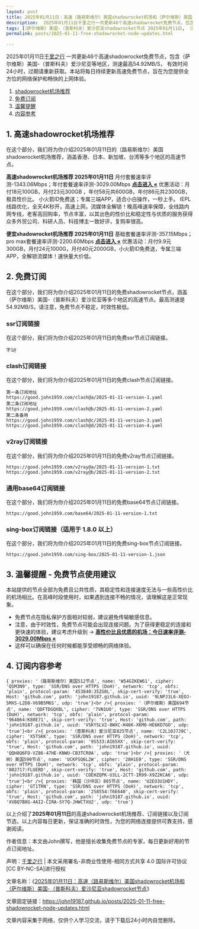 ```yaml
---
layout: post
title: 2025年01月11日：高速（路易斯维尔）美国shadowrocket机场和（萨尔维斯）美国shadowrocket节点
description:  2025年01月11日千里之行一共更新46个高速shadowrocket免费节点，包含（萨尔维斯）美国-（普斯科夫）爱沙尼亚等地区，测速最高54.92MB/S， 有效时间24小时，过期请重新获取。本站将每日持续更新高速免费节点，旨在为您提供全方位的网络保护和畅快的上网体验
tags: [（萨尔维斯）美国-（普斯科夫）爱沙尼亚shadowrocket节点 2025年01月11日, （路易斯维尔）美国高速shadowrocketshadowrocket机场推荐 2025年01月11日]
permalink: posts/2025-01-11-free-shadowrocket-node-updates.html

---
```



2025年01月11日[千里之行](https://john19187.github.io) 一共更新46个高速shadowrocket免费节点，包含（萨尔维斯）美国-（普斯科夫）爱沙尼亚等地区，测速最高54.92MB/S， 有效时间24小时，过期请重新获取。本站将每日持续更新高速免费节点，旨在为您提供全方位的网络保护和畅快的上网体验。

1. [shadowrocket机场推荐](#1-高速shadowrocket机场推荐)
2. [免费订阅](#2-免费订阅)
3. [温馨提醒](#3-温馨提醒---免费节点使用建议)
4. [内容参考](#4-订阅内容参考)

## 1. 高速shadowrocket机场推荐

在这个部分，我们将为你介绍2025年01月11日的（路易斯维尔）美国shadowrocket机场推荐，涵盖香港、日本、新加坡、台湾等多个地区的高速节点。

<div class="good cat1"><strong>高速shadowrocket机场推荐 2025年01月11日</strong> 月付套餐速率评测-1343.06Mbps；年付套餐速率评测-3029.00Mbps <strong><a href="https://good.john1959.com/lepl/2025-01-11" target="_blank">点击进入 «</a></strong> 优惠活动：月付18元100GB，月付23元300GB ，年付58元共600GB，年付86元共2300GB，极具性价比。 小火箭ID免费送；专属三端APP，适合小白操作，一秒上手。 IEPL线路优化，全天4K秒开，高速上网，流媒体全解锁！晚高峰速率保障，全线路内网专线，老客高回购率，节点丰富，以其出色的性价比和稳定性与优质的服务获得众多外贸公司、科研人员、科技博主一致好评，复购率很高。</div><div class="good cat2">

<strong>便宜shadowrocket机场推荐 2025年01月11日</strong> 基础套餐速率评测-357.15Mbps；pro max套餐速率评测-2200.60Mbps <strong><a href="https://good.john1959.com/cheap/2025-01-11" target="_blank">点击进入 «</a></strong> 优惠活动：月付9.9元300GB，月付24元1000G，月付40元2000GB，小火箭ID免费送，专属三端APP，全解锁流媒体！速快量大价低。</div>

## 2. 免费订阅

在这个部分，我们将为你介绍2025年01月11日的免费shadowrocket节点，涵盖（萨尔维斯）美国-（普斯科夫）爱沙尼亚等多个地区的高速节点。最高测速是54.92MB/S，请注意，免费节点不稳定，时效性极低。

### ssr订阅链接

在这个部分，我们将为你介绍2025年01月11日的免费ssr节点订阅链接。

```
字1@
```

### clash订阅链接

在这个部分，我们将为你介绍2025年01月11日的免费clash节点订阅链接。

```
第一条订阅地址
https://good.john1959.com/clash@a/2025-01-11-version-1.yaml
第二条订阅地址
https://good.john1959.com/clash@b/2025-01-11-version-2.yaml
第二条备用
https://good.john1959.com/clash@c/2025-01-11-version-3.yaml
https://good.john1959.com/clash@d/2025-01-11-version-4.yaml
```

### v2ray订阅链接

在这个部分，我们将为你介绍2025年01月11日的免费v2ray节点订阅链接。

```
https://good.john1959.com/v2ray@a/2025-01-11-version-1.txt
https://good.john1959.com/v2ray@b/2025-01-11-version-2.txt
```

### 通用base64订阅链接

在这个部分，我们将为你介绍2025年01月11日的免费base64节点订阅链接。

```
https://good.john1959.com/base64/2025-01-11-version-1.txt
```

### sing-box订阅链接（适用于 1.8.0 以上）

在这个部分，我们将为你介绍2025年01月11日的免费sing-box节点订阅链接。

```
https://good.john1959.com/sing-box/2025-01-11-version-1.json
```

## 3. 温馨提醒 - 免费节点使用建议

本站提供的节点全部为免费且公共性质，其稳定性和连接速度无法与一些高性价比的机场相比。在高峰时段使用时，如果遇到连接不畅的情况，请理解这是正常现象。

- 免费节点在隐私保护方面相对较弱，建议避免传输敏感信息。
- 注意，由于时效性，免费节点可能会出现连接问题。为了获得更稳定的连接和更快速的体验，建议考虑升级到 → <strong>[高性价比且优质的机场：今日速率评测- 3029.00Mbps «](https://good.john1959.com/lepl/2025-01-11)</strong>
- 这样可以确保在任何时候都能享受顺畅的网络体验。

## 4. 订阅内容参考

```
{ proxies: '（路易斯维尔）美国512节点', name: 'W54GIKEW61', cipher: 'QSM3N9', type: 'SSR/DNS over HTTPS (DoH)', network: 'tcp', obfs: 'plain', protocol-param: '453840:35ZG0L', skip-cert-verify: 'true', Host: 'github.com', path: 'john19187.github.io', uuid: '9LNPJ1L6-XEOJ-5MXS-L2D8-V69B5M6S', udp: 'true'}<br />{ proxies: '（萨尔维斯）美国694节点', name: 'QDFTDGQXBL', cipher: '7VN1UO', type: 'SSR/DNS over HTTPS (DoH)', network: 'tcp', obfs: 'plain', protocol-param: '964864:K80E71', skip-cert-verify: 'true', Host: 'github.com', path: 'john19187.github.io', uuid: 'VSKYSLV2-8WXC-H46K-XKM0-HE6KD7GO', udp: 'true'}<br />{ proxies: '（普斯科夫）爱沙尼亚825节点', name: 'C2L10J7J9C', cipher: 'X5TSKK', type: 'SSR/DNS over HTTPS (DoH)', network: 'tcp', obfs: 'plain', protocol-param: '95533:AI65XX', skip-cert-verify: 'true', Host: 'github.com', path: 'john19187.github.io', uuid: 'QQH8Q6FO-VZ86-47HE-KNWU-CB3TCR0A', udp: 'true'}<br />{ proxies: '（大树）美国590节点', name: 'UCKFSQ6L2W', cipher: '28H1E0', type: 'SSR/DNS over HTTPS (DoH)', network: 'tcp', obfs: 'plain', protocol-param: '802717:FLUERD', skip-cert-verify: 'true', Host: 'github.com', path: 'john19187.github.io', uuid: 'COEHZQPK-U3LL-2CTT-IR99-X9Z2KCA6', udp: 'true'}<br />{ proxies: '韩国（沙坪区）885节点', name: 'U2EO3U1HDY', cipher: 'GT1TRN', type: 'SSR/DNS over HTTPS (DoH)', network: 'tcp', obfs: 'plain', protocol-param: '258554:T6E640', skip-cert-verify: 'true', Host: 'github.com', path: 'john19187.github.io', uuid: 'XVBQ7B8G-4AI2-CIRA-SY7Q-JHWCTXU2', udp: 'true'}
```

以上介绍了<strong>2025年01月11日</strong>的高速shadowrocket机场推荐、订阅链接以及订阅节选，以上内容每日更新，保证准确的时效性，为您的网络连接提供可靠支持，感谢阅读。

作者信息：本文由John撰写，他是擅长收集免费节点的专家，每日更新好用的节点订阅地址。

声明：[千里之行](https://john19187.github.io) | 本文采用署名-非商业性使用-相同方式共享 4.0 国际许可协议[CC BY-NC-SA]进行授权

文章名称：《[2025年01月11日：高速（路易斯维尔）美国shadowrocket机场和（萨尔维斯）美国-（普斯科夫）爱沙尼亚shadowrocket节点](https://john19187.github.io/posts/2025-01-11-free-shadowrocket-node-updates.html)》

文章固定链接：https://john19187.github.io/posts/2025-01-11-free-shadowrocket-node-updates.html

文章内容采集于网络，仅供个人学习交流，请于下载后24小时内自觉删除。
